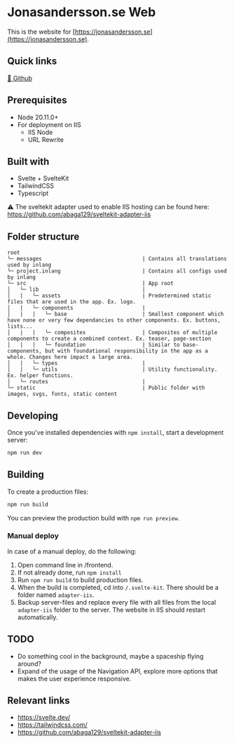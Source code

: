# Jonasandersson.se Web

This is the website for [https://jonasandersson.se](https://jonasandersson.se).

## Quick links

[💾 Github](https://github.com/Palkess/jonasandersson-se)

## Prerequisites

- Node 20.11.0+
- For deployment on IIS
    - IIS Node
    - URL Rewrite

## Built with

- Svelte + SvelteKit
- TailwindCSS
- Typescript

⚠️ The sveltekit adapter used to enable IIS hosting can be found here: https://github.com/abaga129/sveltekit-adapter-iis

## Folder structure

```
root
└─ messages                                | Contains all translations used by inlang
└─ project.inlang                          | Contains all configs used by inlang
└─ src                                     | App root
│   └─ lib                                 |
│   |   └─ assets                          | Predetermined static files that are used in the app. Ex. logo.
│   |   └─ components                      |
│   |   |   └─ base                        | Smallest component which have none or very few dependancies to other components. Ex. buttons, lists...
│   |   |   └─ composites                  | Composites of multiple components to create a combined context. Ex. teaser, page-section
│   |   |   └─ foundation                  | Similar to base-components, but with foundational responsibility in the app as a whole. Changes here impact a large area.
│   |   └─ types                           |
│   |   └─ utils                           | Utility functionality. Ex. helper functions.
│   └─ routes                              |
└─ static                                  | Public folder with images, svgs, fonts, static content
```

## Developing

Once you've installed dependencies with `npm install`, start a development server:

```bash
npm run dev
```

## Building

To create a production files:

```bash
npm run build
```

You can preview the production build with `npm run preview`.

### Manual deploy

In case of a manual deploy, do the following:

1. Open command line in /frontend.
2. If not already done, run `npm install`
3. Run `npm run build` to build production files.
4. When the build is completed, cd into `/.svelte-kit`. There should be a folder named `adapter-iis`.
5. Backup server-files and replace every file with all files from the local `adapter-iis` folder to the server. The website in IIS should restart automatically.

## TODO

- Do something cool in the background, maybe a spaceship flying around?
- Expand of the usage of the Navigation API, explore more options that makes the user experience responsive.

## Relevant links

- https://svelte.dev/
- https://tailwindcss.com/
- https://github.com/abaga129/sveltekit-adapter-iis
